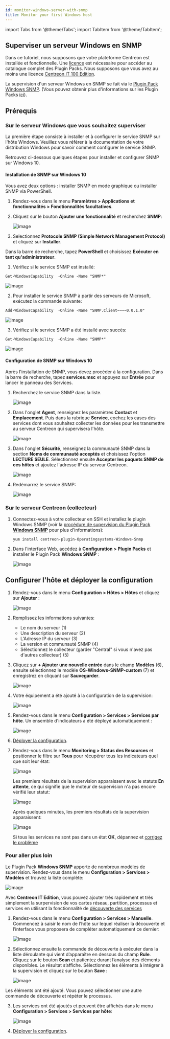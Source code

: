 ```yaml
---
id: monitor-windows-server-with-snmp
title: Monitor your first Windows host
---
```

import Tabs from '@theme/Tabs';
import TabItem from '@theme/TabItem';

## Superviser un serveur Windows en SNMP

Dans ce tutoriel, nous supposons que votre plateforme Centreon est installée et fonctionnelle. Une [licence](../administration/licenses) est nécessaire pour accéder au catalogue complet des Plugin Packs. Nous supposons que vous avez au moins une licence [Centreon IT 100 Edition](IT100).

La supervision d'un serveur Windows en SNMP se fait via le [Plugin Pack Windows SNMP](../integrations/plugin-packs/procedures/operatingsystems-windows-snmp). (Vous pouvez obtenir plus d'informations sur les Plugin Packs [ici](../monitoring/pluginpacks)). 

## Prérequis

### Sur le serveur Windows que vous souhaitez superviser

La première étape consiste à installer et à configurer le service SNMP sur l'hôte Windows.
Veuillez vous référer à la documentation de votre distribution Windows pour savoir comment configurer le service SNMP.

Retrouvez ci-dessous quelques étapes pour installer et configurer SNMP sur Windows 10.

#### Installation de SNMP sur Windows 10

Vous avez deux options : installer SNMP en mode graphique ou installer SNMP via PowerShell.

<Tabs groupId="sync">
<TabItem value="En accédant aux Paramètres Windows" label="En accédant aux Paramètres Windows">

1. Rendez-vous dans le menu **Paramètres > Applications et fonctionnalités > Fonctionnalités facultatives**.

2. Cliquez sur le bouton **Ajouter une fonctionnalité** et recherchez **SNMP**:

	![image](../assets/getting-started/prise_en_main_windows_snmp_4.png)

3. Selectionnez **Protocole SNMP (Simple Network Management Protocol)** et cliquez sur **Installer**.

</TabItem>
<TabItem value=" Avec Windows PowerShell" label=" Avec Windows PowerShell">

Dans la barre de recherche, tapez **PowerShell** et choisissez **Exécuter en tant qu'administrateur**.

1. Vérifiez si le service SNMP est installé:

```shell
Get-WindowsCapability  -Online -Name "SNMP*"
```

   ![image](../assets/getting-started/prise_en_main_windows_snmp_1.png)

2. Pour installer le service SNMP à partir des serveurs de Microsoft, exécutez la commande suivante:

```shell
Add-WindowsCapability  -Online -Name "SNMP.Client~~~~0.0.1.0"
```

   ![image](../assets/getting-started/prise_en_main_windows_snmp_2.png)

3. Vérifiez si le service SNMP a été installé avec succès:

```shell
Get-WindowsCapability  -Online -Name "SNMP*"
```

   ![image](../assets/getting-started/prise_en_main_windows_snmp_3.png)

</TabItem>
</Tabs>

#### Configuration de SNMP sur Windows 10

Après l'installation de SNMP, vous devez procéder à la configuration.
Dans la barre de recherche, tapez **services.msc** et appuyez sur **Entrée** pour lancer le panneau des Services.

1. Recherchez le service SNMP dans la liste.

	![image](../assets/getting-started/prise_en_main_windows_snmp_7.png)

2. Dans l'onglet **Agent**, renseignez les paramètres **Contact** et **Emplacement**. Puis dans la rubrique **Service**, cochez les cases des services dont vous souhaitez collecter les données pour les transmettre au serveur Centreon qui supervisera l'hôte.

	![image](../assets/getting-started/prise_en_main_windows_snmp_6.png)

3. Dans l'onglet **Sécurité**, renseignez la communauté SNMP dans la section **Noms de communauté acceptés** et choisissez l'option **LECTURE SEULE**.
Sélectionnez ensuite **Accepter les paquets SNMP de ces hôtes** et ajoutez l'adresse IP du serveur Centreon.

   ![image](../assets/getting-started/prise_en_main_windows_snmp_8.png)

4. Redémarrez le service SNMP:

	![image](../assets/getting-started/prise_en_main_windows_snmp_5.png)

### Sur le serveur Centreon (collecteur)

1. Connectez-vous à votre collecteur en SSH et installez le plugin Windows SNMP (voir la [procédure de supervision du Plugin Pack **Windows SNMP**](../integrations/plugin-packs/procedures/operatingsystems-windows-snmp) pour plus d'informations):

   ```shell
   yum install centreon-plugin-Operatingsystems-Windows-Snmp
   ```

2. Dans l'interface Web, accédez à **Configuration > Plugin Packs** et installer le Plugin Pack **Windows SNMP** :

   ![image](../assets/getting-started/prise_en_main_windows_snmp_10.gif)

## Configurer l'hôte et déployer la configuration

1. Rendez-vous dans le menu **Configuration > Hôtes > Hôtes** et cliquez sur **Ajouter** :

	![image](../assets/getting-started/prise_en_main_windows_snmp_11.gif)

2. Remplissez les informations suivantes:

   * Le nom du serveur (1)
   * Une description du serveur (2)
   * L'Adresse IP du serveur (3)
   * La version et communauté SNMP (4)
   * Sélectionnez le collecteur (garder "Central" si vous n'avez pas d'autres collecteur) (5)

3. Cliquez sur **+ Ajouter une nouvelle entrée** dans le champ **Modèles** (6), ensuite sélectionnez le modèle **OS-Windows-SNMP-custom** (7) et enregistrez en cliquant sur **Sauvegarder**.

   ![image](../assets/getting-started/prise_en_main_windows_snmp_12.png)

4. Votre équipement a été ajouté à la configuration de la supervision:

   ![image](../assets/getting-started/prise_en_main_windows_snmp_13.png)

5. Rendez-vous dans le menu **Configuration > Services > Services par hôte**. Un ensemble d'indicateurs a été déployé automatiquement :

   ![image](../assets/getting-started/prise_en_main_windows_snmp_14.gif)

6. [Déployer la configuration](first-supervision#deploying-a-configuration).

7. Rendez-vous dans le menu **Monitoring > Status des Resources** et positionner le filtre sur **Tous** pour récupérer tous les indicateurs quel que soit leur état:

	![image](../assets/getting-started/quick_start_windows_snmp_15.png)

   Les premiers résultats de la supervision apparaissent avec le statuts **En attente**, ce qui signifie que le moteur de supervision n'a pas encore vérifié leur statut:

   ![image](../assets/getting-started/prise_en_main_windows_snmp_15.png)

   Après quelques minutes, les premiers résultats de la supervision apparaissent:

   ![image](../assets/getting-started/prise_en_main_windows_snmp_16.png)

   Si tous les services ne sont pas dans un état **OK**, dépannez et [corrigez le problème](../integrations/plugin-packs/tutorials/troubleshooting-plugins)

### Pour aller plus loin

Le Plugin Pack **Windows SNMP** apporte de nombreux modèles de supervision. Rendez-vous dans le menu  **Configuration > Services > Modèles** et trouvez la liste complète:

   ![image](../assets/getting-started/prise_en_main_windows_snmp_18.png)

Avec **Centreon IT Edition**, vous pouvez ajouter très rapidement et très simplement la surpervision de vos cartes réseau, partition, processus et services en utilisant la fonctionnalité de [découverte des services](../monitoring/discovery/services-discovery)

1. Rendez-vous dans le menu **Configuration > Services > Manuelle**. Commencez à saisir le nom de l’hôte sur lequel réaliser la découverte et l’interface vous proposera de compléter automatiquement ce dernier:

	![image](../assets/getting-started/prise_en_main_windows_snmp_19.png)

2. Sélectionnez ensuite la commande de découverte à exécuter dans la liste déroulante qui vient d’apparaître en dessous du champ **Rule**. Cliquez sur le bouton **Scan** et patientez durant l’analyse des éléments disponibles. Le résultat s’affiche. Sélectionnez les éléments à intégrer à la supervision et cliquez sur le bouton **Save** :

	![image](../assets/getting-started/prise_en_main_windows_snmp_20.png)

Les éléments ont été ajouté. Vous pouvez sélectionner une autre commande de découverte et répéter le processus.

3. Les services ont été ajoutés et peuvent être affichés dans le menu **Configuration > Services > Services par hôte**:

	![image](../assets/getting-started/prise_en_main_windows_snmp_21.png)

4. [Déployer la configuration](first-supervision#deploying-a-configuration).
	